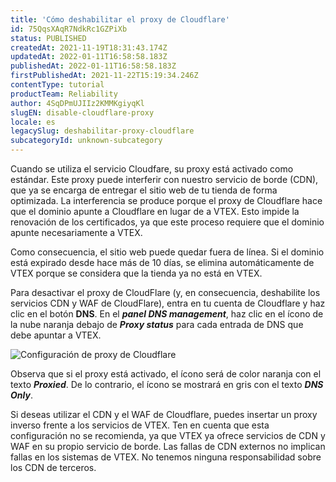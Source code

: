 ```yaml
---
title: 'Cómo deshabilitar el proxy de Cloudflare'
id: 75QqsXAqR7NdkRc1GZPiXb
status: PUBLISHED
createdAt: 2021-11-19T18:31:43.174Z
updatedAt: 2022-01-11T16:58:58.183Z
publishedAt: 2022-01-11T16:58:58.183Z
firstPublishedAt: 2021-11-22T15:19:34.246Z
contentType: tutorial
productTeam: Reliability
author: 4SqDPmUJIIz2KMMKgiyqKl
slugEN: disable-cloudflare-proxy
locale: es
legacySlug: deshabilitar-proxy-cloudflare
subcategoryId: unknown-subcategory
---
```


Cuando se utiliza el servicio Cloudfare, su proxy está activado como estándar. Este proxy puede interferir con nuestro servicio de borde (CDN), que ya se encarga de entregar el sitio web de tu tienda de forma optimizada. La interferencia se produce porque el proxy de Cloudflare hace que el dominio apunte a Cloudflare en lugar de a VTEX. Esto impide la renovación de los certificados, ya que este proceso requiere que el dominio apunte necesariamente a VTEX. 

Como consecuencia, el sitio web puede quedar fuera de línea. Si el dominio está expirado desde hace más de 10 días, se elimina automáticamente de VTEX porque se considera que la tienda ya no está en VTEX.

Para desactivar el proxy de CloudFlare (y, en consecuencia, deshabilite los servicios CDN y WAF de CloudFlare), entra en tu cuenta de Cloudflare y haz clic en el botón **DNS**. En el __*panel DNS management*__, haz clic en el ícono de la nube naranja debajo de __*Proxy status*__ para cada entrada de DNS que debe apuntar a VTEX. 

![Configuración de proxy de Cloudflare](https://images.ctfassets.net/alneenqid6w5/1pEYEd1KWlH0P97Pgwyb7n/7b76e3396ed5b27b0c14ae76bb77b76a/DNS_Management.png)

Observa que si el proxy está activado, el ícono será de color naranja con el texto __*Proxied*__. De lo contrario, el ícono se mostrará en gris con el texto __*DNS Only*__.

<div class="alert alert-info">
Si deseas utilizar el CDN y el WAF de Cloudflare, puedes insertar un proxy inverso frente a los servicios de VTEX. Ten en cuenta que esta configuración no se recomienda, ya que VTEX ya ofrece servicios de CDN y WAF en su propio servicio de borde. Las fallas de CDN externos no implican fallas en los sistemas de VTEX. No tenemos ninguna responsabilidad sobre los CDN de terceros. 
</div>

